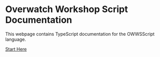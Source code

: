 # Overwatch Workshop Script Documentation

This webpage contains TypeScript documentation for the OWWSScript language.


[Start Here](https://ankursundara.com/OWWSScriptDocs/modules/_workshop_types_d_.html)
